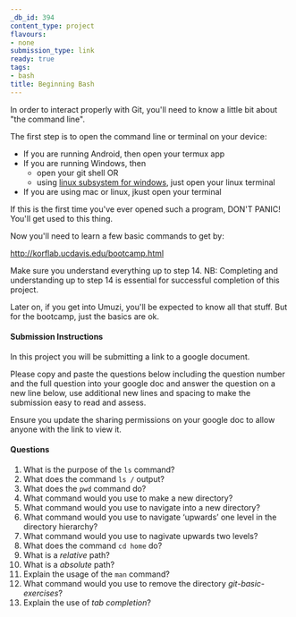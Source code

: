 ```yaml
---
_db_id: 394
content_type: project
flavours:
- none
submission_type: link
ready: true
tags:
- bash
title: Beginning Bash
---
```


In order to interact properly with Git, you'll need to know a little bit about "the command line".

The first step is to open the command line or terminal on your device:

- If you are running Android, then open your termux app
- If you are running Windows, then
  - open your git shell OR
  - using [linux subsystem for windows](https://itsfoss.com/install-bash-on-windows/), just open your linux terminal
- If you are using mac or linux, jkust open your terminal

If this is the first time you've ever opened such a program, DON'T PANIC! You'll get used to this thing.

Now you'll need to learn a few basic commands to get by:

http://korflab.ucdavis.edu/bootcamp.html

Make sure you understand everything up to step 14. NB: Completing and understanding up to step 14 is essential for successful completion of this project.

Later on, if you get into Umuzi, you'll be expected to know all that stuff. But for the bootcamp, just the basics are ok.

#### Submission Instructions

In this project you will be submitting a link to a google document. 

Please copy and paste the questions below including the question number and the full question into your google doc and answer the question on a new line below, use additional new lines and spacing to make the submission easy to read and assess.

Ensure you update the sharing permissions on your google doc to allow anyone with the link to view it.

#### Questions

1. What is the purpose of the `ls` command?
2. What does the command `ls /` output?
3. What does the `pwd` command do?
4. What command would you use to make a new directory?
5. What command would you use to navigate into a new directory?
6. What command would you use to navigate ‘upwards’ one level in the directory hierarchy?
7. What command would you use to nagivate upwards two levels?
8. What does the command `cd home` do?
9.  What is a *relative* path?
10. What is a *absolute* path?
11. Explain the usage of the `man` command?
12. What command would you use to remove the directory *git-basic-exercises*?
13. Explain the use of *tab completion*?




